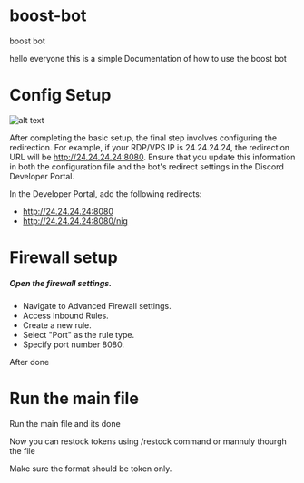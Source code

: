 # boost-bot
boost bot

hello everyone this is a simple Documentation of how to use the boost bot

# Config Setup

![alt text](https://cdn.discordapp.com/attachments/1187598218578628728/1188000685044797510/configg.png?ex=6598eedb&is=658679db&hm=104a899e08320fc2ba706ecff6bfb3b8712d4ca59b881d18820ad504d10ab435& "Logo Title Text 1")

After completing the basic setup, the final step involves configuring the redirection. For example, if your RDP/VPS IP is 24.24.24.24, the redirection URL will be http://24.24.24.24:8080. Ensure that you update this information in both the configuration file and the bot's redirect settings in the Discord Developer Portal.

In the Developer Portal, add the following redirects:
- http://24.24.24.24:8080
- http://24.24.24.24:8080/nig

# Firewall setup

##### Open the firewall settings.
- Navigate to Advanced Firewall settings.
- Access Inbound Rules.
- Create a new rule.
- Select "Port" as the rule type.
- Specify port number 8080.

After done 

# Run the main file

Run the main file and its done

Now you can restock tokens using /restock command or mannuly thourgh the file

Make sure the format should be token only.
